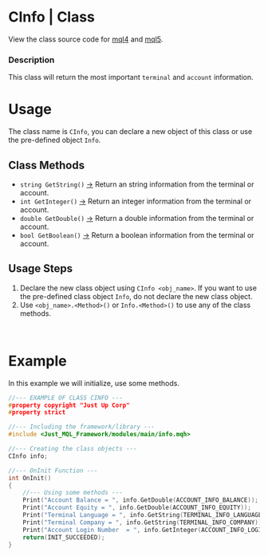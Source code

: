 # CInfo | Class
View the class source code for [mql4](../../../sources/main/infoMQL4.mqh) and [mql5](../../../sources/main/infoMQL5.mqh). <br>

### Description
This class will return the most important `terminal` and `account` information.

# Usage
The class name is `CInfo`, you can declare a new object of this class or use the pre-defined object `Info`.

## Class Methods
- `string GetString()` [->](info-getString.md) Return an string information from the terminal or account.
- `int GetInteger()` [->](info-getInteger.md) Return an integer information from the terminal or account.
- `double GetDouble()` [->](info-getDouble.md) Return a double information from the terminal or account.
- `bool GetBoolean()` [->](info-getBoolean.md) Return a boolean information from the terminal or account.


## Usage Steps
1. Declare the new class object using `CInfo <obj_name>`. If you want to use the pre-defined class object `Info`, do not declare the new class object.
2. Use `<obj_name>.<Method>()` or `Info.<Method>()` to use any of the class methods.

<br>

# Example
In this example we will initialize, use some methods.

```cpp
//--- EXAMPLE OF CLASS CINFO ---
#property copyright "Just Up Corp"
#property strict

//--- Including the framework/library ---
#include <Just_MQL_Framework/modules/main/info.mqh>

//--- Creating the class objects ---
CInfo info;

//--- OnInit Function ---
int OnInit()
{
    //--- Using some methods ---
    Print("Account Balance = ", info.GetDouble(ACCOUNT_INFO_BALANCE));
    Print("Account Equity = ", info.GetDouble(ACCOUNT_INFO_EQUITY));
    Print("Terminal Language = ", info.GetString(TERMINAL_INFO_LANGUAGE));
    Print("Terminal Company = ", info.GetString(TERMINAL_INFO_COMPANY));
    Print("Account Login Number  = ", info.GetInteger(ACCOUNT_INFO_LOGIN));
    return(INIT_SUCCEEDED);
}
```